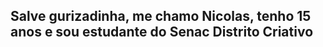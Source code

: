 <h2>Salve gurizadinha, me chamo Nicolas, tenho 15 anos e sou estudante do Senac Distrito Criativo</h1>
<img src"eubio.png">
